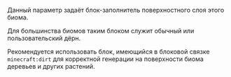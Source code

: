Данный параметр задаёт блок-заполнитель поверхностного слоя этого биома.

Для большинства биомов таким блоком служит обычный или пользовательский дёрн.

Рекомендуется использовать блок, имеющийся в блоковой связке `minecraft:dirt` для корректной генерации на поверхности биома деревьев и других растений.
